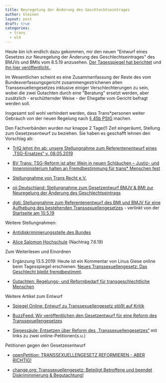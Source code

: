 ```yaml
---
title: Neuregelung der Änderung des Geschlechtseintrages
author: kleinen
layout: post
draft: true
categories:
  - trans
  - old
---
```


Heute bin ich endlich dazu gekommen, mir den neuen "Entwurf eines Gesetzes zur Neuregelung der Änderung des Geschlechtseintrages" des BMJVs und BMIs vom 8.5.19 anzusehen. [Der Tagesspiegel hat berichtet](https://www.tagesspiegel.de/gesellschaft/queerspiegel/geschlechtseintrag-gesetz-fuer-transsexuelle-soll-reformiert-werden/24322112.html) und [ihn hier veröffentlicht.](https://www.tagesspiegel.de/downloads/24322986/1/tsgreform.pdf).

Im Wesentlichen scheint es eine Zusammenfassung der Reste des vom Bundesverfassungsgericht zusammengestrichenen alten Transsexuellengesetzes inklusive einiger Verschlechterungen zu sein, wobei die zwei Gutachten durch eine "Beratung" ersetzt werden, aber zusätzlich - erschütternder Weise - der Ehegatte vom Gericht befragt werden soll.

Insgesamt soll wohl verhindert werden, dass Trans*personen weiter Gebrauch von der neuen Regelung nach [§ 45b PStG](https://www.lsvd.de/recht/ratgeber/transgender/ratgeber-zum-transsexuellengesetz/hinweis-keine-zwei-gutachten-mehr.html) machen.

Den Fachverbänden wurden nur knappe 2 Tage(!) Zeit eingeräumt, Stellung zum Gesetzesentwurf zu beziehen. Sie haben es geschafft lehnen den Vorschlag ab:

* [TrIQ lehnt ihn ab: unsere Stellungnahme zum Referentenentwurf eines „TSG-Ersatzes“ v. 08.05.2019](https://www.transinterqueer.org/aktuell/triq-lehnt-ihn-ab-unsere-stellungnahme-zum-referentenentwurf-eines-tsg-ersatzes-v-08-05-2019/)

* [BV Trans: TSG-Reform ist alter Wein in neuen Schläuchen – Justiz- und Innenministerium halten an Fremdbestimmung für trans* Menschen fest](https://www.bv-trans.de/tsg-reform-ist-alter-wein-in-neuen-schlaeuchen-justiz-und-innenministerium-halten-an-fremdbestimmung-fuer-trans-menschen-fest/)

* [Stellungnahme von Trans Recht e.V.](https://trans-recht.de/2019/05/10/stellungnahme-von-transrech-e-v-zum-entwurf-eines-gesetzes-zur-neuregelung-der-aenderung-des-geschlechtseintrags/)

* [oii Deutschland: Stellungnahme zum Gesetzentwurf BMJV & BMI zur Neuregelung der Änderung des Geschlechtseintrags](https://oiigermany.org/stellungnahme-zum-gesetzentwurf-bmjv-bmi-zur-neuregelung-der-aenderung-des-geschlechtseintrags/?fbclid=IwAR2OyYcfkth_ZuHuQ82oaWgnM6-1FXTqW19XUbhoGjnj6JvjyqGFJ6sT7WM)

* [dgti: Stellungnahme zum Referentenentwurf des BMI und BMJV für eine Aufhebung des bestehenden Transsexuellengesetzes](https://www.dgti.org/images/pdf/PE_2019-05-09_BMI_final.pdf?fbclid=IwAR3JQbbgY9ygeZ9vaRS57CIaQWDuAqopeC2xF_6DxCskdjF-ZXeOa__bokI) - verlinkt von der [Startseite am 10.5.19](https://www.dgti.org)

Weitere Stellungnahmen:

* [Antidiskriminierungsstelle des Bundes](https://www.antidiskriminierungsstelle.de/SharedDocs/Aktuelles/DE/2019/20190510_TSG_Reform.html)

* [Alice Salomon Hochschule](https://www.ash-berlin.eu/hochschule/presse-und-newsroom/news/news/debatte-zum-geschlechtseintrag-recht-auf-geschlechtliche-selbstbestimmung/) (Nachtrag 7.6.19)

Zum Weiterlesen und Einordnen

* Ergänzung 13.5.2019: Heute ist ein Kommentar von Linus Giese online beim Tagesspiegel erschienen: [Neues Transsexuellengesetz: Das Geschlecht bleibt fremdbestimmt](https://www.tagesspiegel.de/gesellschaft/queerspiegel/neues-transsexuellengesetz-das-geschlecht-bleibt-fremdbestimmt/24335498.html).

* [Gutachten: Regelungs- und Reformbedarf für transgeschlechtliche Menschen](https://www.bmfsfj.de/bmfsfj/service/publikationen/gutachten--regelungs--und-reformbedarf-fuer-transgeschlechtliche-menschen/114070)

Weitere Artikel zum Entwurf

* [Spiegel Online: Entwurf zu Transsexuellengesetz stößt auf Kritik](https://www.spiegel.de/panorama/gesellschaft/transsexuellengesetz-geplante-neuregelung-stoesst-auf-kritik-a-1266685.html)

* [BuzzFeed: Wir veröffentlichen den Gesetzentwurf für eine Reform des Transsexuellengesetzes](https://www.buzzfeed.com/de/julianeloeffler/gesetzentwurf-transsexuellengesetz-tsg-reform-kritik)

* [Siegessäule: Entsetzen über Reform des „Transsexuellengesetzes“](https://www.siegessaeule.de/no_cache/newscomments/article/4305-entsetzen-ueber-neuen-entwurf-zum-transsexuellenrecht.html) mit links zu zwei online-Petitionen(s.u.)

Petitionen gegen den Gesetzesentwurf

*  [openPetition: TRANSSEXUELLENGESETZ REFORMIEREN - ABER RICHTIG!](https://www.openpetition.de/petition/online/gegen-den-gesetzesentwurf-fuer-das-transsexuellengesetz)

*  [change.org: Transsexuellengesetz: Beteiligt Betroffene und beendet Diskrimininierung & Begutachtung!](https://www.change.org/p/transsexuellengesetz-beteiligt-betroffene-beendet-diskrimininierung-begutachtung-justizministerium-innenministerium-tsg)
